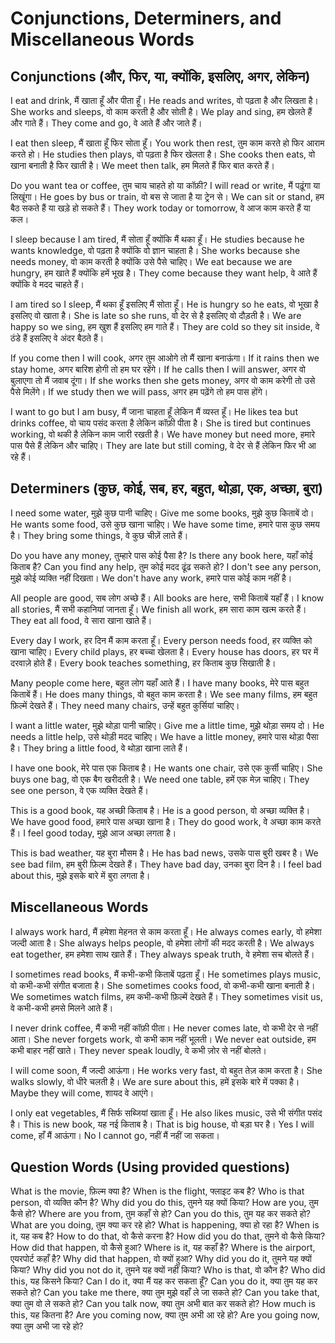 # Conjunctions, Determiners, and Miscellaneous Words

## Conjunctions (और, फिर, या, क्योंकि, इसलिए, अगर, लेकिन)

I eat and drink, मैं खाता हूँ और पीता हूँ।
He reads and writes, वो पढ़ता है और लिखता है।
She works and sleeps, वो काम करती है और सोती है।
We play and sing, हम खेलते हैं और गाते हैं।
They come and go, वे आते हैं और जाते हैं।

I eat then sleep, मैं खाता हूँ फिर सोता हूँ।
You work then rest, तुम काम करते हो फिर आराम करते हो।
He studies then plays, वो पढ़ता है फिर खेलता है।
She cooks then eats, वो खाना बनाती है फिर खाती है।
We meet then talk, हम मिलते हैं फिर बात करते हैं।

Do you want tea or coffee, तुम चाय चाहते हो या कॉफ़ी?
I will read or write, मैं पढ़ूंगा या लिखूंगा।
He goes by bus or train, वो बस से जाता है या ट्रेन से।
We can sit or stand, हम बैठ सकते हैं या खड़े हो सकते हैं।
They work today or tomorrow, वे आज काम करते हैं या कल।

I sleep because I am tired, मैं सोता हूँ क्योंकि मैं थका हूँ।
He studies because he wants knowledge, वो पढ़ता है क्योंकि वो ज्ञान चाहता है।
She works because she needs money, वो काम करती है क्योंकि उसे पैसे चाहिए।
We eat because we are hungry, हम खाते हैं क्योंकि हमें भूख है।
They come because they want help, वे आते हैं क्योंकि वे मदद चाहते हैं।

I am tired so I sleep, मैं थका हूँ इसलिए मैं सोता हूँ।
He is hungry so he eats, वो भूखा है इसलिए वो खाता है।
She is late so she runs, वो देर से है इसलिए वो दौड़ती है।
We are happy so we sing, हम खुश हैं इसलिए हम गाते हैं।
They are cold so they sit inside, वे ठंडे हैं इसलिए वे अंदर बैठते हैं।

If you come then I will cook, अगर तुम आओगे तो मैं खाना बनाऊंगा।
If it rains then we stay home, अगर बारिश होगी तो हम घर रहेंगे।
If he calls then I will answer, अगर वो बुलाएगा तो मैं जवाब दूंगा।
If she works then she gets money, अगर वो काम करेगी तो उसे पैसे मिलेंगे।
If we study then we will pass, अगर हम पढ़ेंगे तो हम पास होंगे।

I want to go but I am busy, मैं जाना चाहता हूँ लेकिन मैं व्यस्त हूँ।
He likes tea but drinks coffee, वो चाय पसंद करता है लेकिन कॉफ़ी पीता है।
She is tired but continues working, वो थकी है लेकिन काम जारी रखती है।
We have money but need more, हमारे पास पैसे हैं लेकिन और चाहिए।
They are late but still coming, वे देर से हैं लेकिन फिर भी आ रहे हैं।

## Determiners (कुछ, कोई, सब, हर, बहुत, थोड़ा, एक, अच्छा, बुरा)

I need some water, मुझे कुछ पानी चाहिए।
Give me some books, मुझे कुछ किताबें दो।
He wants some food, उसे कुछ खाना चाहिए।
We have some time, हमारे पास कुछ समय है।
They bring some things, वे कुछ चीज़ें लाते हैं।

Do you have any money, तुम्हारे पास कोई पैसा है?
Is there any book here, यहाँ कोई किताब है?
Can you find any help, तुम कोई मदद ढूंढ सकते हो?
I don't see any person, मुझे कोई व्यक्ति नहीं दिखता।
We don't have any work, हमारे पास कोई काम नहीं है।

All people are good, सब लोग अच्छे हैं।
All books are here, सभी किताबें यहाँ हैं।
I know all stories, मैं सभी कहानियां जानता हूँ।
We finish all work, हम सारा काम खत्म करते हैं।
They eat all food, वे सारा खाना खाते हैं।

Every day I work, हर दिन मैं काम करता हूँ।
Every person needs food, हर व्यक्ति को खाना चाहिए।
Every child plays, हर बच्चा खेलता है।
Every house has doors, हर घर में दरवाज़े होते हैं।
Every book teaches something, हर किताब कुछ सिखाती है।

Many people come here, बहुत लोग यहाँ आते हैं।
I have many books, मेरे पास बहुत किताबें हैं।
He does many things, वो बहुत काम करता है।
We see many films, हम बहुत फ़िल्में देखते हैं।
They need many chairs, उन्हें बहुत कुर्सियां चाहिए।

I want a little water, मुझे थोड़ा पानी चाहिए।
Give me a little time, मुझे थोड़ा समय दो।
He needs a little help, उसे थोड़ी मदद चाहिए।
We have a little money, हमारे पास थोड़ा पैसा है।
They bring a little food, वे थोड़ा खाना लाते हैं।

I have one book, मेरे पास एक किताब है।
He wants one chair, उसे एक कुर्सी चाहिए।
She buys one bag, वो एक बैग खरीदती है।
We need one table, हमें एक मेज़ चाहिए।
They see one person, वे एक व्यक्ति देखते हैं।

This is a good book, यह अच्छी किताब है।
He is a good person, वो अच्छा व्यक्ति है।
We have good food, हमारे पास अच्छा खाना है।
They do good work, वे अच्छा काम करते हैं।
I feel good today, मुझे आज अच्छा लगता है।

This is bad weather, यह बुरा मौसम है।
He has bad news, उसके पास बुरी खबर है।
We see bad film, हम बुरी फ़िल्म देखते हैं।
They have bad day, उनका बुरा दिन है।
I feel bad about this, मुझे इसके बारे में बुरा लगता है।

## Miscellaneous Words

I always work hard, मैं हमेशा मेहनत से काम करता हूँ।
He always comes early, वो हमेशा जल्दी आता है।
She always helps people, वो हमेशा लोगों की मदद करती है।
We always eat together, हम हमेशा साथ खाते हैं।
They always speak truth, वे हमेशा सच बोलते हैं।

I sometimes read books, मैं कभी-कभी किताबें पढ़ता हूँ।
He sometimes plays music, वो कभी-कभी संगीत बजाता है।
She sometimes cooks food, वो कभी-कभी खाना बनाती है।
We sometimes watch films, हम कभी-कभी फ़िल्में देखते हैं।
They sometimes visit us, वे कभी-कभी हमसे मिलने आते हैं।

I never drink coffee, मैं कभी नहीं कॉफ़ी पीता।
He never comes late, वो कभी देर से नहीं आता।
She never forgets work, वो कभी काम नहीं भूलती।
We never eat outside, हम कभी बाहर नहीं खाते।
They never speak loudly, वे कभी ज़ोर से नहीं बोलते।

I will come soon, मैं जल्दी आऊंगा।
He works very fast, वो बहुत तेज़ काम करता है।
She walks slowly, वो धीरे चलती है।
We are sure about this, हमें इसके बारे में पक्का है।
Maybe they will come, शायद वे आएंगे।

I only eat vegetables, मैं सिर्फ सब्जियां खाता हूँ।
He also likes music, उसे भी संगीत पसंद है।
This is new book, यह नई किताब है।
That is big house, वो बड़ा घर है।
Yes I will come, हाँ मैं आऊंगा।
No I cannot go, नहीं मैं नहीं जा सकता।

## Question Words (Using provided questions)

What is the movie, फ़िल्म क्या है?
When is the flight, फ्लाइट कब है?
Who is that person, वो व्यक्ति कौन है?
Why did you do this, तुमने यह क्यों किया?
How are you, तुम कैसे हो?
Where are you from, तुम कहाँ से हो?
Can you do this, तुम यह कर सकते हो?
What are you doing, तुम क्या कर रहे हो?
What is happening, क्या हो रहा है?
When is it, यह कब है?
How to do that, वो कैसे करना है?
How did you do that, तुमने वो कैसे किया?
How did that happen, वो कैसे हुआ?
Where is it, यह कहाँ है?
Where is the airport, एयरपोर्ट कहाँ है?
Why did that happen, वो क्यों हुआ?
Why did you do it, तुमने यह क्यों किया?
Why did you not do it, तुमने यह क्यों नहीं किया?
Who is that, वो कौन है?
Who did this, यह किसने किया?
Can I do it, क्या मैं यह कर सकता हूँ?
Can you do it, क्या तुम यह कर सकते हो?
Can you take me there, क्या तुम मुझे वहाँ ले जा सकते हो?
Can you take that, क्या तुम वो ले सकते हो?
Can you talk now, क्या तुम अभी बात कर सकते हो?
How much is this, यह कितना है?
Are you coming now, क्या तुम अभी आ रहे हो?
Are you going now, क्या तुम अभी जा रहे हो?